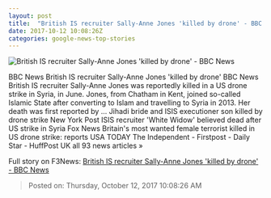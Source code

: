 ```yaml
---
layout: post
title:  "British IS recruiter Sally-Anne Jones 'killed by drone' - BBC News"
date: 2017-10-12 10:08:26Z
categories: google-news-top-stories
---
```


![British IS recruiter Sally-Anne Jones 'killed by drone' - BBC News](https://ichef-1.bbci.co.uk/news/1024/cpsprodpb/11D94/production/_98280137_sallyjones.jpg)

BBC News British IS recruiter Sally-Anne Jones 'killed by drone' BBC News British IS recruiter Sally-Anne Jones was reportedly killed in a US drone strike in Syria, in June. Jones, from Chatham in Kent, joined so-called Islamic State after converting to Islam and travelling to Syria in 2013. Her death was first reported by ... Jihadi bride and ISIS executioner son killed by drone strike New York Post ISIS recruiter 'White Widow' believed dead after US strike in Syria Fox News Britain's most wanted female terrorist killed in US drone strike: reports USA TODAY The Independent - Firstpost - Daily Star - HuffPost UK all 93 news articles »


Full story on F3News: [British IS recruiter Sally-Anne Jones 'killed by drone' - BBC News](http://www.f3nws.com/n/QgJMyG)

> Posted on: Thursday, October 12, 2017 10:08:26 AM
